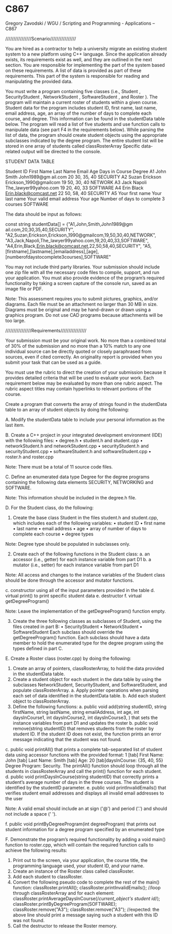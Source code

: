 # C867

Gregory Zavodski / WGU / Scripting and Programming - Applications – C867

////////////////Scenario////////////////

You are hired as a contractor to help a university migrate an existing student system to a new platform using C++ language. Since the application already exists, its requirements exist as well, and they are outlined in the next section. You are responsible for implementing the part of the system based on these requirements. A list of data is provided as part of these requirements. This part of the system is responsible for reading and manipulating the provided data.

You must write a program containing five classes (i.e.,  Student , SecurityStudent , NetworkStudent , SoftwareStudent , and  Roster ). The program will maintain a current roster of students within a given course. Student data for the program includes student ID, first name, last name, email address, age, an array of the number of days to complete each course, and degree. This information can be found in the studentData table below. The program will read a list of five students and use function calls to manipulate data (see part F4 in the requirements below). While parsing the list of data, the program should create student objects using the appropriate subclasses indicated by the degree program. The entire student list will be stored in one array of students called  classRosterArray Specific data-related output will be directed to the console. 

STUDENT DATA TABLE

Student ID	First Name	Last Name	Email	Age	Days in Course	Degree
A1	John	Smith	John1989@gm ail.com	20	30, 35, 40 	SECURITY
A2	Suzan	Erickson	Erickson_1990@gmailcom	19	50, 30, 40 	NETWORK
A3	Jack	Napoli	The_lawyer99yahoo.com	19	20, 40, 33 	SOFTWARE
A4	Erin	Black	Erin.black@comcast.net	22	50, 58, 40 	SECURITY
A5	Your first name	Your last name	Your valid email address	Your age	Number of days to complete 3 courses	SOFTWARE

The data should be input as follows:

const string studentData[] =
 {"A1,John,Smith,John1989@gm ail.com,20,30,35,40,SECURITY",
 "A2,Suzan,Erickson,Erickson_1990@gmailcom,19,50,30,40,NETWORK",
 "A3,Jack,Napoli,The_lawyer99yahoo.com,19,20,40,33,SOFTWARE",
 "A4,Erin,Black,Erin.black@comcast.net,22,50,58,40,SECURITY",
 "A5,[firstname],[lastname],[emailaddress],[age],
 [numberofdaystocomplete3courses],SOFTWARE"

You may not include third party libraries. Your submission should include one zip file with all the necessary code files to compile, support, and run your application. You must also provide evidence of the program’s required functionality by taking a screen capture of the console run, saved as an image file or PDF.

Note: This assessment requires you to submit pictures, graphics, and/or diagrams. Each file must be an attachment no larger than 30 MB in size. Diagrams must be original and may be hand-drawn or drawn using a graphics program. Do not use CAD programs because attachments will be too large.


////////////////Requirements////////////////

Your submission must be your original work. No more than a combined total of 30% of the submission and no more than a 10% match to any one individual source can be directly quoted or closely paraphrased from sources, even if cited correctly. An originality report is provided when you submit your task that can be used as a guide.

You must use the rubric to direct the creation of your submission because it provides detailed criteria that will be used to evaluate your work. Each requirement below may be evaluated by more than one rubric aspect. The rubric aspect titles may contain hyperlinks to relevant portions of the course.

Create a program that converts the array of strings found in the studentData table to an array of student objects by doing the following:

A.  Modify the studentData table to include your personal information as the last item.
 
B.  Create a C++ project in your integrated development environment (IDE) with the following files:
•   degree.h
•   student.h and student.cpp
•   networkStudent.h and networkStudent.cpp
•   securityStudent.h and securityStudent.cpp
•   softwareStudent.h and softwareStudent.cpp
•   roster.h and roster.cpp
 
Note: There must be a total of 11 source code files.
 
C.  Define an enumerated data type Degree for the degree programs containing the following data elements SECURITY, NETWORKING and SOFTWARE.
 
Note: This information should be included in the degree.h file.
 
D.  For the Student class, do the following:
1.  Create the base class Student in the files student.h and student.cpp, which includes each  of the following variables:
•   student ID
•   first name
•   last name
•   email address
•   age
•   array of number of days to complete each course
•   degree types
 
Note: Degree type should be populated in subclasses only.
 
2.  Create each of the following functions in the Student class:
a.  an accessor (i.e., getter) for each  instance variable from part D1
b.  a mutator (i.e., setter) for each  instance variable from part D1
 
Note: All access and changes to the instance variables of the Student class should be done through the accessor and mutator functions.
 
c.  constructor using all  of the input parameters provided in the table
d.  virtual print() to print specific student data 
e.  destructor
f.  virtual getDegreeProgram()
 
Note: Leave the implementation of the getDegreeProgram() function empty.
 
3.  Create the three following classes as subclasses of Student, using the files created in part B:
•   SecurityStudent
•   NetworkStudent
•   SoftwareStudent
Each subclass should override the getDegreeProgram() function. Each  subclass should have a data member to hold the enumerated type for the degree program using the types defined in part C.
 
E.  Create a Roster class (roster.cpp) by doing the following:
1.  Create an array of pointers, classRosterArray, to hold the data provided in the studentData table.
2.  Create a student object for each  student in the data table by using the subclasses NetworkStudent, SecurityStudent, and SoftwareStudent, and populate classRosterArray.
a.  Apply pointer operations when parsing each  set of data identified in the studentData table.
b.  Add each student object to classRosterArray.
3.  Define the following functions:
a.  public void add(string studentID, string firstName, string lastName, string emailAddress, int age, int daysInCourse1, int daysInCourse2, int daysInCourse3, ) that sets the instance variables from part D1 and updates the roster
b.  public void remove(string studentID) that removes students from the roster by student ID. If the student ID does not exist, the function prints an error message indicating that the student was not found.
 
c.  public void printAll() that prints a complete tab-separated list of student data using accessor functions with the provided format: 1 [tab] First Name: John [tab] Last Name: Smith [tab] Age: 20 [tab]daysInCourse: {35, 40, 55} Degree Program: Security. The printAll() function should loop through all  the students in classRosterArray and call the print() function for each student.
d.  public void printDaysInCourse(string studentID) that correctly prints a student’s average number of days in the three courses. The student is identified by the studentID parameter.
e.  public void printInvalidEmails() that verifies student email addresses and displays all invalid email addresses to the user
 
Note: A valid email should include an at sign ('@') and period ('.') and should not include a space (' ').
 
f.  public void printByDegreeProgram(int degreeProgram) that prints out student information for a degree program specified by an enumerated type
 
F.  Demonstrate the program’s required functionality by adding a void main() function to roster.cpp, which will contain the required function calls to achieve the following results:
1.  Print out to the screen, via your application, the course title, the programming language used, your student ID, and your name.
2.  Create an instance of the Roster class called classRoster.
3.  Add each student to classRoster.
4.  Convert the following pseudo code to complete the rest of the main() function:
classRoster.printAll();
 classRoster.printInvalidEmails();
 //loop through classRosterArray and for each element:
 classRoster.printAverageDaysInCourse(/*current_object's student id*/);
 classRoster.printByDegreeProgram(SOFTWARE);
 classRoster.remove("A3");
 classRoster.remove("A3");
 //expected: the above line should print a message saying such a student with this ID was not found.
5.  Call the destructor to release the Roster memory.
